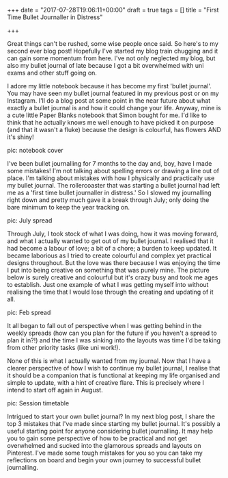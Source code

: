 +++
date = "2017-07-28T19:06:11+00:00"
draft = true
tags = []
title = "First Time Bullet Journaller in Distress"

+++


Great things can't be rushed, some wise people once said. So here's to my second ever blog post! Hopefully I've started my blog train chugging and it can gain some momentum from here. I've not only neglected my blog, but also my bullet journal of late because I got a bit overwhelmed with uni exams and other stuff going on.

I adore my little notebook because it has become my first 'bullet journal'. You may have seen my bullet journal featured in my previous post or on my Instagram.  I'll do a blog post at some point in the near future about what exactly a bullet journal is and how it could change your life. Anyway, mine is a cute little Paper Blanks notebook that Simon bought for me. I'd like to think that he actually knows me well enough to have picked it on purpose (and that it wasn't a fluke) because the design is colourful, has flowers AND it's shiny!

pic: notebook cover

I've been bullet journalling for 7 months to the day and, boy, have I made some mistakes! I'm not talking about spelling errors or drawing a line out of place. I'm talking about mistakes with how I physically and practically use my bullet journal. The rollercoaster that was starting a bullet journal had left me as a 'first time bullet journaller in distress.' So I slowed my journalling right down and pretty much gave it a break through July; only doing the bare minimum to keep the year tracking on.

pic: July spread

Through July, I took stock of what I was doing, how it was moving forward, and what I actually wanted to get out of my bullet journal. I realised that it had become a labour of love; a bit of a chore; a burden to keep updated. It became laborious as I tried to create colourful and complex yet practical designs throughout. But the love was there because I was enjoying the time I put into being creative on something that was purely mine. The picture below is surely creative and colourful but it's crazy busy and took me ages to establish. Just one example of what I was getting myself into without realising the time that I would lose through the creating and updating of it all.

pic: Feb spread

It all began to fall out of perspective when I was getting behind in the weekly spreads (how can you plan for the future if you haven't a spread to plan it in?!) and the time I was sinking into the layouts was time I'd be taking from other priority tasks (like uni work!).

None of this is what I actually wanted from my journal. Now that I have a clearer perspective of how I wish to continue my bullet journal, I realise that it should be a companion that is functional at keeping my life organised and simple to update, with a hint of creative flare. This is precisely where I intend to start off again in August.

pic: Session timetable

Intrigued to start your own bullet journal? In my next blog post, I share the top 3 mistakes that I've made since starting my bullet journal. It's possibly a useful starting point for anyone considering bullet journalling. It may help you to gain some perspective of how to be practical and not get overwhelmed and sucked into the glamorous spreads and layouts on Pinterest. I've made some tough mistakes for you so you can take my reflections on board and begin your own journey to successful bullet journalling.